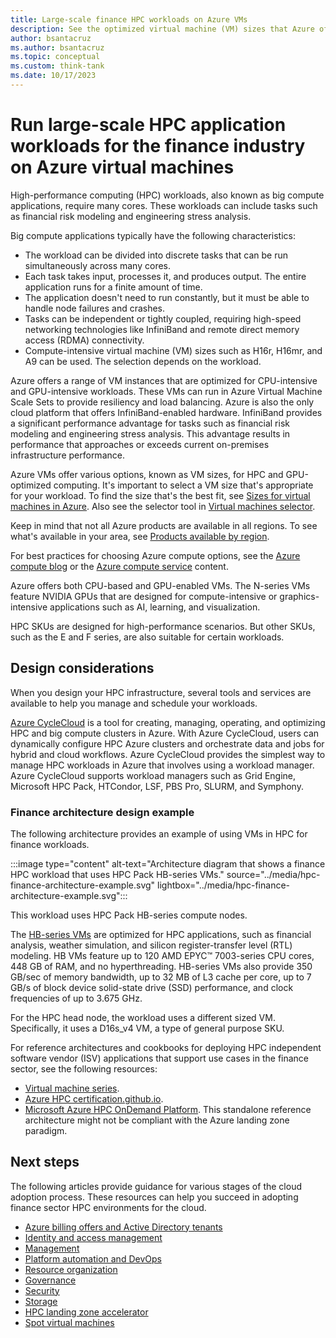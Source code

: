 ```yaml
---
title: Large-scale finance HPC workloads on Azure VMs
description: See the optimized virtual machine (VM) sizes that Azure offers for CPU-intensive and GPU-intensive finance workloads, including InfiniBand-enabled hardware.
author: bsantacruz
ms.author: bsantacruz
ms.topic: conceptual
ms.custom: think-tank
ms.date: 10/17/2023
---
```


# Run large-scale HPC application workloads for the finance industry on Azure virtual machines

High-performance computing (HPC) workloads, also known as big compute applications, require many cores. These workloads can include tasks such as financial risk modeling and engineering stress analysis.

Big compute applications typically have the following characteristics:

- The workload can be divided into discrete tasks that can be run simultaneously across many cores.
- Each task takes input, processes it, and produces output. The entire application runs for a finite amount of time.
- The application doesn't need to run constantly, but it must be able to handle node failures and crashes.
- Tasks can be independent or tightly coupled, requiring high-speed networking technologies like InfiniBand and remote direct memory access (RDMA) connectivity.
- Compute-intensive virtual machine (VM) sizes such as H16r, H16mr, and A9 can be used. The selection depends on the workload.

Azure offers a range of VM instances that are optimized for CPU-intensive and GPU-intensive workloads. These VMs can run in Azure Virtual Machine Scale Sets to provide resiliency and load balancing. Azure is also the only cloud platform that offers InfiniBand-enabled hardware. InfiniBand provides a significant performance advantage for tasks such as financial risk modeling and engineering stress analysis. This advantage results in performance that approaches or exceeds current on-premises infrastructure performance.

Azure VMs offer various options, known as VM sizes, for HPC and GPU-optimized computing. It's important to select a VM size that's appropriate for your workload. To find the size that's the best fit, see [Sizes for virtual machines in Azure](/azure/virtual-machines/sizes). Also see the selector tool in [Virtual machines selector](https://azure.microsoft.com/pricing/vm-selector/).

Keep in mind that not all Azure products are available in all regions. To see what's available in your area, see [Products available by region](https://azure.microsoft.com/explore/global-infrastructure/products-by-region/).

For best practices for choosing Azure compute options, see the [Azure compute blog](https://techcommunity.microsoft.com/t5/azure-compute-blog/bg-p/AzureCompute) or the [Azure compute service](/azure/architecture/guide/technology-choices/compute-decision-tree) content.

Azure offers both CPU-based and GPU-enabled VMs. The N-series VMs feature NVIDIA GPUs that are designed for compute-intensive or graphics-intensive applications such as AI, learning, and visualization.

HPC SKUs are designed for high-performance scenarios. But other SKUs, such as the E and F series, are also suitable for certain workloads.

## Design considerations

When you design your HPC infrastructure, several tools and services are available to help you manage and schedule your workloads.

[Azure CycleCloud](/azure/cyclecloud/) is a tool for creating, managing, operating, and optimizing HPC and big compute clusters in Azure. With Azure CycleCloud, users can dynamically configure HPC Azure clusters and orchestrate data and jobs for hybrid and cloud workflows. Azure CycleCloud provides the simplest way to manage HPC workloads in Azure that involves using a workload manager. Azure CycleCloud supports workload managers such as Grid Engine, Microsoft HPC Pack, HTCondor, LSF, PBS Pro, SLURM, and Symphony.

### Finance architecture design example

The following architecture provides an example of using VMs in HPC for finance workloads.

:::image type="content" alt-text="Architecture diagram that shows a finance HPC workload that uses HPC Pack HB-series VMs." source="../media/hpc-finance-architecture-example.svg" lightbox="../media/hpc-finance-architecture-example.svg":::

This workload uses HPC Pack HB-series compute nodes.

The [HB-series VMs](/azure/virtual-machines/hb-series) are optimized for HPC applications, such as financial analysis, weather simulation, and silicon register-transfer level (RTL) modeling. HB VMs feature up to 120 AMD EPYC™ 7003-series CPU cores, 448 GB of RAM, and no hyperthreading. HB-series VMs also provide 350 GB/sec of memory bandwidth, up to 32 MB of L3 cache per core, up to 7 GB/s of block device solid-state drive (SSD) performance, and clock frequencies of up to 3.675 GHz.

For the HPC head node, the workload uses a different sized VM. Specifically, it uses a D16s_v4 VM, a type of general purpose SKU.

For reference architectures and cookbooks for deploying HPC independent software vendor (ISV) applications that support use cases in the finance sector, see the following resources:

- [Virtual machine series](https://azure.microsoft.com/pricing/details/virtual-machines/series/).
- [Azure HPC certification.github.io](https://github.com/AzureHPC-Certification/AzureHPC-Certification.github.io/).
- [Microsoft Azure HPC OnDemand Platform](https://techcommunity.microsoft.com/t5/azure-global/azure-hpc-ondemand-platform-cloud-hpc-made-easy/ba-p/2537338). This standalone reference architecture might not be compliant with the Azure landing zone paradigm.

## Next steps

The following articles provide guidance for various stages of the cloud adoption process. These resources can help you succeed in adopting finance sector HPC environments for the cloud.

- [Azure billing offers and Active Directory tenants](./azure-billing-active-directory-tenant.md)
- [Identity and access management](../identity-access-management.md)
- [Management](./management.md)
- [Platform automation and DevOps](./platform-automation-devops.md)
- [Resource organization](./resource-organization.md)
- [Governance](./security-governance-compliance.md)
- [Security](./security.md)
- [Storage](./storage.md)
- [HPC landing zone accelerator](../azure-hpc-landing-zone-accelerator.md)
- [Spot virtual machines](/azure/architecture/guide/spot/spot-eviction)
